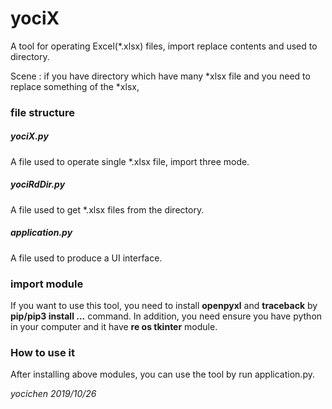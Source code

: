 # yociX
A tool for operating Excel(*.xlsx) files, import replace contents and used to directory.
  
Scene : if you have directory which have many *xlsx file and you need to replace something of the *xlsx, 

### file structure
##### yociX.py
A file used to operate single *.xlsx file, import three mode.

##### yociRdDir.py
A file used to get *.xlsx files from the directory.

##### application.py
A file used to produce a UI interface.

### import module
If you want to use this tool, you need to install **openpyxl** and **traceback** by **pip/pip3 install ...** command.
In addition, you need ensure you have python in your computer and it have **re os tkinter** module.

### How to use it
After installing above modules, you can use the tool by run application.py.

*yocichen 2019/10/26*
